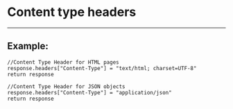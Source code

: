 # Content type headers
-------

## Example:


	//Content Type Header for HTML pages
	response.headers["Content-Type"] = "text/html; charset=UTF-8"
    return response

    //Content Type Header for JSON objects
	response.headers["Content-Type"] = "application/json"
    return response    
